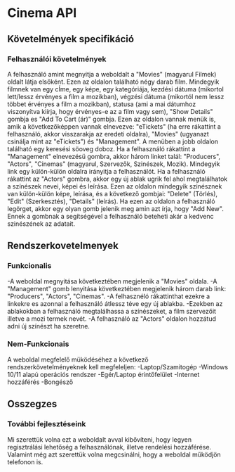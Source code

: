 # Cinema API
## Követelmények specifikáció
### Felhasználói követelmények
A felhasználó amint megnyitja a weboldalt a "Movies" (magyarul Filmek) oldalt látja elsőként. Ezen az oldalon található négy darab film. Mindegyik filmnek van egy cÍme, egy képe, egy kategóriája, kezdési dátuma (mikortol lett/lessz érvényes a film a mozikban), végzési dátuma (mikortól nem lessz többet érvényes a film a mozikban), statusa (ami a mai dátumhoz viszonyítva kiírja, hogy érvényes-e az a film vagy sem), "Show Details" gombja es "Add To Cart (ár)" gombja. Ezen az oldalon vannak menük is, amik a következőképpen vannak elnevezve: "eTickets" (ha erre rákattint a felhasználó, akkor visszarakja az eredeti oldalra), "Movies" (ugyanazt csinálja mint az "eTickets") és "Management". A menüben a jobb oldalon található egy keresési söoveg doboz.
Ha a felhasználó rákattint a "Management" elnevezésü gombra, akkor három linket talál: "Producers", "Actors", "Cinemas" (magyarul, Szervezők, Szinészek, Mozik). Mindegyik link egy külön-külön oldalra irányitja a felhasználót. Ha a felhasználó rákattint az "Actors" gombra, akkor egy új ablak ugrik fel ahol megtalálhatok a színészek nevei, képei és leírása. Ezen az oldalon mindegyik szinésznek van külön-külön képe, leírása, és a következő gombjai: "Delete" (Törlés), "Edit" (Szerkesztés), "Details" (leírás). Ha ezen az oldalon a felhasználó legörget, akkor egy olyan gomb jelenik meg amin azt írja, hogy "Add New". Ennek a gombnak a segítségével a felhasználó beteheti akár a kedvenc szinészének az adatait.

## Rendszerkovetelmenyek
### Funkcionalis
-A weboldal megnyitása következtében megjelenik a "Movies" oldala.
-A "Management" gomb lenyitása következtében megjelenik három darab link: "Producers", "Actors", "Cinemas".
-A felhasznéló rákattinthat ezekre a linkekre es azonnal a felhasználó átlessz téve egy új ablakba.
-Ezekben az ablakokban a felhasználó megtalálhassa a színészeket, a film szervezőit illetve a mozi termek nevét.
-A felhasználó az "Actors" oldalon hozzátud adni új színészt ha szeretne.

### Nem-Funkcionais
A weboldal megfelelő müködéséhez a következő rendszerkövetelményeknek kell megfeleljen:
-Laptop/Szamitogép
-Windows 10/11 alapú operációs rendszer
-Egér/Laptop érintőfelület
-Internet hozzáférés
-Bongésző

## Osszegzes
### További fejlesztéseink
Mi szerettük volna ezt a weboldalt avval kibővíteni, hogy legyen regisztrálási lehetőség a felhasználónak, illetve rendelési hozzáférése.
Valamint még azt szerettük volna megcsinálni, hogy a weboldal működjön telefonon is.






